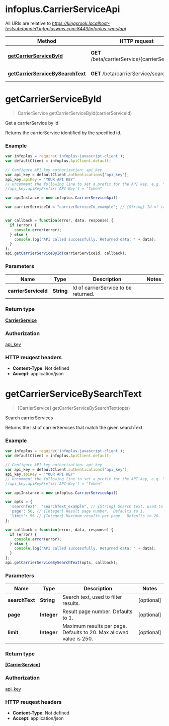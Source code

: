 # infoplus.CarrierServiceApi

All URIs are relative to *https://kingsrook.localhost-testsubdomain1.infopluswms.com:8443/infoplus-wms/api*

Method | HTTP request | Description
------------- | ------------- | -------------
[**getCarrierServiceById**](CarrierServiceApi.md#getCarrierServiceById) | **GET** /beta/carrierService/{carrierServiceId} | Get a carrierService by id
[**getCarrierServiceBySearchText**](CarrierServiceApi.md#getCarrierServiceBySearchText) | **GET** /beta/carrierService/search | Search carrierServices


<a name="getCarrierServiceById"></a>
# **getCarrierServiceById**
> CarrierService getCarrierServiceById(carrierServiceId)

Get a carrierService by id

Returns the carrierService identified by the specified id.

### Example
```javascript
var infoplus = require('infoplus-javascript-client');
var defaultClient = infoplus.ApiClient.default;

// Configure API key authorization: api_key
var api_key = defaultClient.authentications['api_key'];
api_key.apiKey = "YOUR API KEY"
// Uncomment the following line to set a prefix for the API key, e.g. "Token" (defaults to null)
//api_key.apiKeyPrefix['API-Key'] = "Token"

var apiInstance = new infoplus.CarrierServiceApi()

var carrierServiceId = "carrierServiceId_example"; // {String} Id of carrierService to be returned.


var callback = function(error, data, response) {
  if (error) {
    console.error(error);
  } else {
    console.log('API called successfully. Returned data: ' + data);
  }
};
api.getCarrierServiceById(carrierServiceId, callback);
```

### Parameters

Name | Type | Description  | Notes
------------- | ------------- | ------------- | -------------
 **carrierServiceId** | **String**| Id of carrierService to be returned. | 

### Return type

[**CarrierService**](CarrierService.md)

### Authorization

[api_key](../README.md#api_key)

### HTTP reuqest headers

 - **Content-Type**: Not defined
 - **Accept**: application/json

<a name="getCarrierServiceBySearchText"></a>
# **getCarrierServiceBySearchText**
> [CarrierService] getCarrierServiceBySearchText(opts)

Search carrierServices

Returns the list of carrierServices that match the given searchText.

### Example
```javascript
var infoplus = require('infoplus-javascript-client');
var defaultClient = infoplus.ApiClient.default;

// Configure API key authorization: api_key
var api_key = defaultClient.authentications['api_key'];
api_key.apiKey = "YOUR API KEY"
// Uncomment the following line to set a prefix for the API key, e.g. "Token" (defaults to null)
//api_key.apiKeyPrefix['API-Key'] = "Token"

var apiInstance = new infoplus.CarrierServiceApi()

var opts = { 
  'searchText': "searchText_example", // {String} Search text, used to filter results.
  'page': 56, // {Integer} Result page number.  Defaults to 1.
  'limit': 56 // {Integer} Maximum results per page.  Defaults to 20.  Max allowed value is 250.
};

var callback = function(error, data, response) {
  if (error) {
    console.error(error);
  } else {
    console.log('API called successfully. Returned data: ' + data);
  }
};
api.getCarrierServiceBySearchText(opts, callback);
```

### Parameters

Name | Type | Description  | Notes
------------- | ------------- | ------------- | -------------
 **searchText** | **String**| Search text, used to filter results. | [optional] 
 **page** | **Integer**| Result page number.  Defaults to 1. | [optional] 
 **limit** | **Integer**| Maximum results per page.  Defaults to 20.  Max allowed value is 250. | [optional] 

### Return type

[**[CarrierService]**](CarrierService.md)

### Authorization

[api_key](../README.md#api_key)

### HTTP reuqest headers

 - **Content-Type**: Not defined
 - **Accept**: application/json

